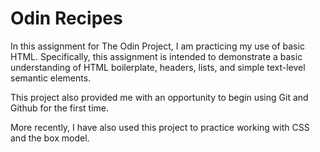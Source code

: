 <h1>Odin Recipes</h1>
<p>In this assignment for The Odin Project, I am practicing my use of basic HTML. Specifically, this assignment is intended to demonstrate a basic understanding of HTML boilerplate, headers, lists, and simple text-level semantic elements.</p>
<p>This project also provided me with an opportunity to begin using Git and Github for the first time.</p>
<p>More recently, I have also used this project to practice working with CSS and the box model.</p>
